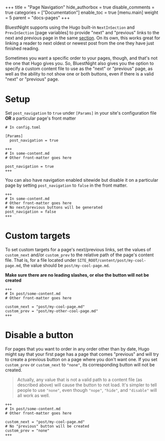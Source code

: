 +++
title = "Page Navigation"
hide_authorbox = true
disable_comments = true
categories = ["Documentation"]
enable_toc = true
[menu.main]
  weight = 5
  parent = "docs-pages"
+++

BluestNight supports using the Hugo built-in `NextInSection` and `PrevInSection` [page variables] to provide "next" and "previous" links to the next and previous page in the same [section](https://gohugo.io/content/sections/). On its own, this works great for linking a reader to next oldest or newest post from the one they have just finished reading.

Sometimes you want a specific order to your pages, though, and that's not the one that Hugo gives you. So, BluestNight also gives you the option to specify a custom content file to use as the "next" or "previous" page, as well as the ability to not show one or both buttons, even if there is a valid "next" or "previous" page.

<!--more-->

# Setup

Set `post_navigation` to `true` under `[Params]` in your site's configuration file **OR** a particular page's front matter

```
# In config.toml

[Params]
  post_navigation = true
```

```
+++
# In some-content.md
# Other front-matter goes here

post_navigation = true
+++
```

You can also have navigation enabled sitewide but disable it on a particular page by setting `post_navigation` to `false` in the front matter.

```
+++
# In some-content.md
# Other front-matter goes here
# No next/previous buttons will be generated
post_navigation = false
+++
```

# Custom targets

To set custom targets for a page's next/previous links, set the values of `custom_next` and/or `custom_prev` to the relative path of the page's content file. That is, for a file located under `SITE_ROOT/content/post/my-cool-page.md`, the value should be `post/my-cool-page.md`.

**Make sure there are no leading slashes, or else the button will not be created**

```
+++
# In post/some-content.md
# Other front-matter goes here

custom_next = "post/my-cool-page.md"
custom_prev = "post/my-other-cool-page.md"
+++
```

# Disable a button

For pages that you want to order in any order other than by date, Hugo might say that your first page has a page that comes "previous" and will try to create a previous button on a page where you don't want one. If you set `custom_prev` or `custom_next` to `"none"`, its corresponding button will not be created.

> Actually, any value that is not a valid path to a content file (as described above) will cause the button to not load. It's simpler to tell people to use `"none"`, even though `"nope"`, `"hide"`, and `"disable"` will all work as well.

```
+++
# In post/some-content.md
# Other front-matter goes here

custom_next = "post/my-cool-page.md"
# No "previous" button will be created
custom_prev = "none"
+++
```
